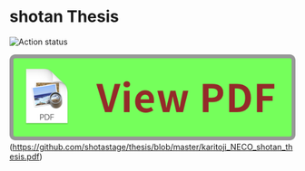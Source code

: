 shotan Thesis
=====
![Action status](https://github.com/shotastage/thesis/workflows/latex/badge.svg)

![PDF View](https://github.com/shotastage/thesis/blob/master/assets/pdf_button.png)(https://github.com/shotastage/thesis/blob/master/karitoji_NECO_shotan_thesis.pdf)

